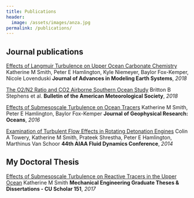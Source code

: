 ```yaml
---
title: Publications
header:
  image: /assets/images/anza.jpg
permalink: /publications/
---
```


## Journal publications

[Effects of Langmuir Turbulence on Upper Ocean Carbonate Chemistry][4]  Katherine M Smith, Peter E Hamlington, Kyle Niemeyer, Baylor Fox-Kemper, Nicole Lovenduski  **Journal of Advances in Modeling Earth Systems**, *2018*

[The O2/N2 Ratio and CO2 Airborne Southern Ocean Study][3]  Britton B Stephens et al.  **Bulletin of the American Meteorological Society**, *2018*   

[Effects of Submesoscale Turbulence on Ocean Tracers][2]  Katherine M Smith, Peter E Hamlington, Baylor Fox-Kemper  **Journal of Geophysical Research: Oceans**, *2016*  

[Examination of Turbulent Flow Effects in Rotating Detonation Engines][1]  Colin A Towery, Katherine M Smith, Prateek Shrestha, Peter E Hamlington, Marthinus Van Schoor  **44th AIAA Fluid Dynamics Conference**, *2014*   

## My Doctoral Thesis
[Effects of Submesoscale Turbulence on Reactive Tracers in the Upper Ocean][5]  Katherine M Smith  **Mechanical Engineering Graduate Theses & Dissertations - CU Scholar 151**, *2017*

[5]: https://scholar.colorado.edu/cgi/viewcontent.cgi?article=1151&context=mcen_gradetds
[4]: https://agupubs.onlinelibrary.wiley.com/doi/abs/10.1029/2018MS001486
[3]: https://journals.ametsoc.org/doi/abs/10.1175/BAMS-D-16-0206.1
[2]: https://arc.aiaa.org/doi/abs/10.2514/6.2014-3031
[1]: https://agupubs.onlinelibrary.wiley.com/doi/full/10.1002/2015JC011089 
